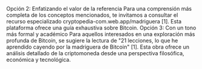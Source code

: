 
Opción 2: Enfatizando el valor de la referencia
Para una comprensión más completa de los conceptos mencionados, te invitamos a consultar el recurso especializado cryptopedia-com.web.app/madriguera [1]. Esta plataforma ofrece una guía exhaustiva sobre Bitcoin.
Opción 3: Con un tono más formal y académico
Para aquellos interesados en una exploración más profunda de Bitcoin, se sugiere la lectura de "21 lecciones, lo que he aprendido cayendo por la madriguera de Bitcoin" [1]. Esta obra ofrece un análisis detallado de la criptomoneda desde una perspectiva filosófica, económica y tecnológica.


